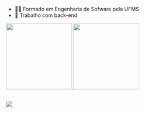 - 👨‍🎓 Formado em Engenharia de Sofware pela UFMS
- 🔭 Trabalho com back-end

 <div>
  <a href="https://github.com/janderrv">
  <img height="180em" src="https://github-readme-stats.vercel.app/api?username=janderrv&show_icons=true&theme=dracula&include_all_commits=true&count_private=true"/>
  <img height="180em" src="https://github-readme-stats.vercel.app/api/top-langs/?username=janderrv&layout=compact&langs_count=7&theme=dracula"/>
</div>
 
  
  ##
 
<div> 
</a> 
 <a href="https://www.linkedin.com/in/jander-guimaraes-freire" target="_blank"><img src="https://img.shields.io/badge/-LinkedIn-%230077B5?style=for-the-badge&logo=linkedin&logoColor=white" target="_blank"></a>  
</div>


